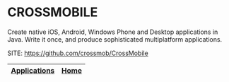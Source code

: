 # CROSSMOBILE

 Create native iOS, Android, Windows Phone and Desktop applications
 in Java. Write it once, and produce sophisticated multiplatform
 applications. 
 
 SITE: https://github.com/crossmob/CrossMobile

 | [Applications](https://portable-linux-apps.github.io/apps.html) | [Home](https://portable-linux-apps.github.io)
 | --- | --- |
